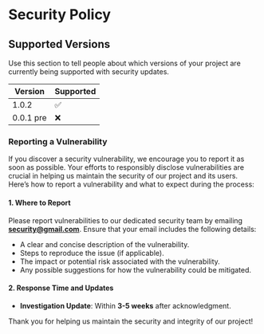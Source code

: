 # Security Policy

## Supported Versions

Use this section to tell people about which versions of your project are currently being supported with security updates.

| Version   | Supported          |
| --------- | ------------------ |
| 1.0.2     | :white_check_mark: |
| 0.0.1 pre |        :x:         |

### Reporting a Vulnerability

If you discover a security vulnerability, we encourage you to report it as soon as possible. Your efforts to responsibly disclose vulnerabilities are crucial in helping us maintain the security of our project and its users. Here’s how to report a vulnerability and what to expect during the process:

#### 1. Where to Report

Please report vulnerabilities to our dedicated security team by emailing **[security@gmail.com](mailto:Jamie.poeffel@gmail.com)**. Ensure that your email includes the following details:

-   A clear and concise description of the vulnerability.
-   Steps to reproduce the issue (if applicable).
-   The impact or potential risk associated with the vulnerability.
-   Any possible suggestions for how the vulnerability could be mitigated.

#### 2. Response Time and Updates

-   **Investigation Update**: Within **3-5 weeks** after acknowledgment.

Thank you for helping us maintain the security and integrity of our project!
